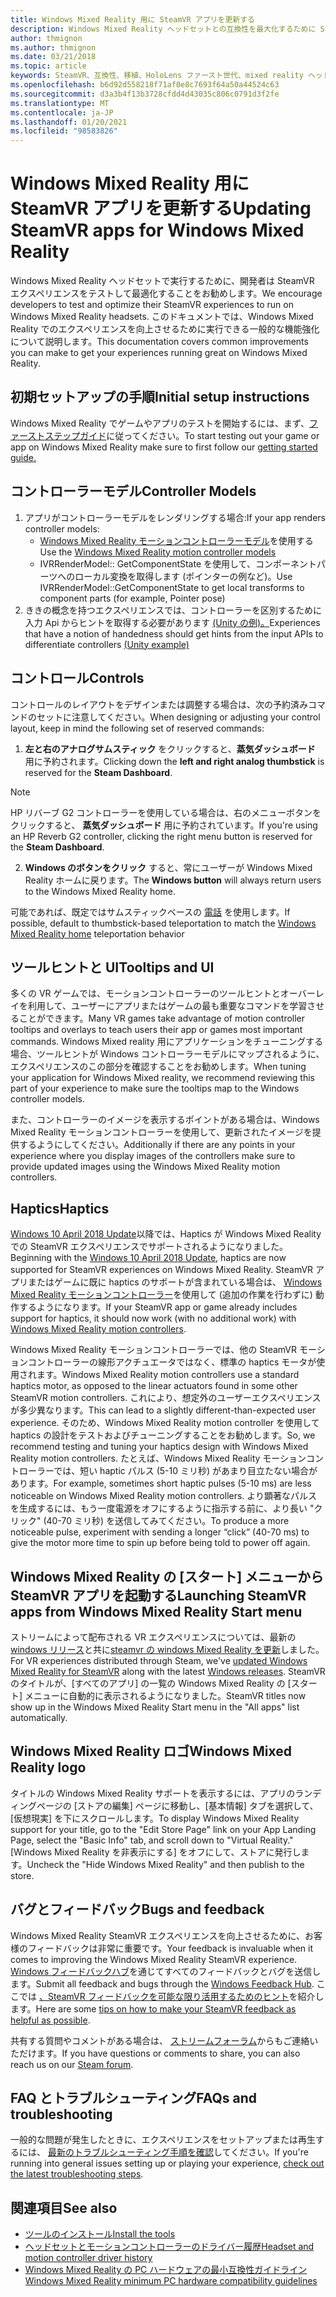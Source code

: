 ```yaml
---
title: Windows Mixed Reality 用に SteamVR アプリを更新する
description: Windows Mixed Reality ヘッドセットとの互換性を最大化するために SteamVR アプリケーションを更新するためのベストプラクティス。
author: thmignon
ms.author: thmignon
ms.date: 03/21/2018
ms.topic: article
keywords: SteamVR、互換性、移植、HoloLens ファースト世代、mixed reality ヘッドセット、windows mixed reality ヘッドセット、移行、Windows 10、蒸気、motion controller、haptics
ms.openlocfilehash: b6d92d558218f71af0e8c7693f64a50a44524c63
ms.sourcegitcommit: d3a3b4f13b3728cfdd4d43035c806c0791d3f2fe
ms.translationtype: MT
ms.contentlocale: ja-JP
ms.lasthandoff: 01/20/2021
ms.locfileid: "98583826"
---
```

# <a name="updating-steamvr-apps-for-windows-mixed-reality"></a><span data-ttu-id="51ad5-104">Windows Mixed Reality 用に SteamVR アプリを更新する</span><span class="sxs-lookup"><span data-stu-id="51ad5-104">Updating SteamVR apps for Windows Mixed Reality</span></span>

<span data-ttu-id="51ad5-105">Windows Mixed Reality ヘッドセットで実行するために、開発者は SteamVR エクスペリエンスをテストして最適化することをお勧めします。</span><span class="sxs-lookup"><span data-stu-id="51ad5-105">We encourage developers to test and optimize their SteamVR experiences to run on Windows Mixed Reality headsets.</span></span> <span data-ttu-id="51ad5-106">このドキュメントでは、Windows Mixed Reality でのエクスペリエンスを向上させるために実行できる一般的な機能強化について説明します。</span><span class="sxs-lookup"><span data-stu-id="51ad5-106">This documentation covers common improvements you can make to get your experiences running great on Windows Mixed Reality.</span></span>

## <a name="initial-setup-instructions"></a><span data-ttu-id="51ad5-107">初期セットアップの手順</span><span class="sxs-lookup"><span data-stu-id="51ad5-107">Initial setup instructions</span></span>

<span data-ttu-id="51ad5-108">Windows Mixed Reality でゲームやアプリのテストを開始するには、まず、[ファーストステップガイド](/windows/mixed-reality/enthusiast-guide/using-steamvr-with-windows-mixed-reality)に従ってください。</span><span class="sxs-lookup"><span data-stu-id="51ad5-108">To start testing out your game or app on Windows Mixed Reality make sure to first follow our [getting started guide.](/windows/mixed-reality/enthusiast-guide/using-steamvr-with-windows-mixed-reality)</span></span>

## <a name="controller-models"></a><span data-ttu-id="51ad5-109">コントローラーモデル</span><span class="sxs-lookup"><span data-stu-id="51ad5-109">Controller Models</span></span>

1. <span data-ttu-id="51ad5-110">アプリがコントローラーモデルをレンダリングする場合:</span><span class="sxs-lookup"><span data-stu-id="51ad5-110">If your app renders controller models:</span></span>
    * <span data-ttu-id="51ad5-111">[Windows Mixed Reality モーションコントローラーモデル](../../design/motion-controllers.md#rendering-the-motion-controller-model)を使用する</span><span class="sxs-lookup"><span data-stu-id="51ad5-111">Use the [Windows Mixed Reality motion controller models](../../design/motion-controllers.md#rendering-the-motion-controller-model)</span></span>
    * <span data-ttu-id="51ad5-112">IVRRenderModel:: GetComponentState を使用して、コンポーネントパーツへのローカル変換を取得します (ポインターの例など)。</span><span class="sxs-lookup"><span data-stu-id="51ad5-112">Use IVRRenderModel::GetComponentState to get local transforms to component parts (for example, Pointer pose)</span></span>
2. <span data-ttu-id="51ad5-113">ききの概念を持つエクスペリエンスでは、コントローラーを区別するために入力 Api からヒントを取得する必要があります [(Unity の例)。](../unity/motion-controllers-in-unity.md#unity-buttonaxis-mapping-table)</span><span class="sxs-lookup"><span data-stu-id="51ad5-113">Experiences that have a notion of handedness should get hints from the input APIs to differentiate controllers [(Unity example)](../unity/motion-controllers-in-unity.md#unity-buttonaxis-mapping-table)</span></span>

## <a name="controls"></a><span data-ttu-id="51ad5-114">コントロール</span><span class="sxs-lookup"><span data-stu-id="51ad5-114">Controls</span></span>

<span data-ttu-id="51ad5-115">コントロールのレイアウトをデザインまたは調整する場合は、次の予約済みコマンドのセットに注意してください。</span><span class="sxs-lookup"><span data-stu-id="51ad5-115">When designing or adjusting your control layout, keep in mind the following set of reserved commands:</span></span>
1. <span data-ttu-id="51ad5-116">**左と右のアナログサムスティック** をクリックすると、**蒸気ダッシュボード** 用に予約されます。</span><span class="sxs-lookup"><span data-stu-id="51ad5-116">Clicking down the **left and right analog thumbstick** is reserved for the **Steam Dashboard**.</span></span>

> [!NOTE]
> <span data-ttu-id="51ad5-117">HP リバーブ G2 コントローラーを使用している場合は、右のメニューボタンをクリックすると、 **蒸気ダッシュボード** 用に予約されています。</span><span class="sxs-lookup"><span data-stu-id="51ad5-117">If you're using an HP Reverb G2 controller, clicking the right menu button is reserved for the **Steam Dashboard**.</span></span>

2. <span data-ttu-id="51ad5-118">**Windows のボタンをクリック** すると、常にユーザーが Windows Mixed Reality ホームに戻ります。</span><span class="sxs-lookup"><span data-stu-id="51ad5-118">The **Windows button** will always return users to the Windows Mixed Reality home.</span></span>

<span data-ttu-id="51ad5-119">可能であれば、既定ではサムスティックベースの [電話](../../discover/navigating-the-windows-mixed-reality-home.md#getting-around-your-home) を使用します。</span><span class="sxs-lookup"><span data-stu-id="51ad5-119">If possible, default to thumbstick-based teleportation to match the [Windows Mixed Reality home](../../discover/navigating-the-windows-mixed-reality-home.md#getting-around-your-home) teleportation behavior</span></span>

## <a name="tooltips-and-ui"></a><span data-ttu-id="51ad5-120">ツールヒントと UI</span><span class="sxs-lookup"><span data-stu-id="51ad5-120">Tooltips and UI</span></span>

<span data-ttu-id="51ad5-121">多くの VR ゲームでは、モーションコントローラーのツールヒントとオーバーレイを利用して、ユーザーにアプリまたはゲームの最も重要なコマンドを学習させることができます。</span><span class="sxs-lookup"><span data-stu-id="51ad5-121">Many VR games take advantage of motion controller tooltips and overlays to teach users their app or games most important commands.</span></span> <span data-ttu-id="51ad5-122">Windows Mixed reality 用にアプリケーションをチューニングする場合、ツールヒントが Windows コントローラーモデルにマップされるように、エクスペリエンスのこの部分を確認することをお勧めします。</span><span class="sxs-lookup"><span data-stu-id="51ad5-122">When tuning your application for Windows Mixed reality, we recommend reviewing this part of your experience to make sure the tooltips map to the Windows controller models.</span></span>

<span data-ttu-id="51ad5-123">また、コントローラーのイメージを表示するポイントがある場合は、Windows Mixed Reality モーションコントローラーを使用して、更新されたイメージを提供するようにしてください。</span><span class="sxs-lookup"><span data-stu-id="51ad5-123">Additionally if there are any points in your experience where you display images of the controllers make sure to provide updated images using the Windows Mixed Reality motion controllers.</span></span>

## <a name="haptics"></a><span data-ttu-id="51ad5-124">Haptics</span><span class="sxs-lookup"><span data-stu-id="51ad5-124">Haptics</span></span>

<span data-ttu-id="51ad5-125">[Windows 10 April 2018 Update](/windows/mixed-reality/enthusiast-guide/release-notes-april-2018)以降では、Haptics が Windows Mixed Reality での SteamVR エクスペリエンスでサポートされるようになりました。</span><span class="sxs-lookup"><span data-stu-id="51ad5-125">Beginning with the [Windows 10 April 2018 Update](/windows/mixed-reality/enthusiast-guide/release-notes-april-2018), haptics are now supported for SteamVR experiences on Windows Mixed Reality.</span></span> <span data-ttu-id="51ad5-126">SteamVR アプリまたはゲームに既に haptics のサポートが含まれている場合は、 [Windows Mixed Reality モーションコントローラー](../../design/motion-controllers.md)を使用して (追加の作業を行わずに) 動作するようになります。</span><span class="sxs-lookup"><span data-stu-id="51ad5-126">If your SteamVR app or game already includes support for haptics, it should now work (with no additional work) with [Windows Mixed Reality motion controllers](../../design/motion-controllers.md).</span></span>

<span data-ttu-id="51ad5-127">Windows Mixed Reality モーションコントローラーでは、他の SteamVR モーションコントローラーの線形アクチュエータではなく、標準の haptics モータが使用されます。</span><span class="sxs-lookup"><span data-stu-id="51ad5-127">Windows Mixed Reality motion controllers use a standard haptics motor, as opposed to the linear actuators found in some other SteamVR motion controllers.</span></span> <span data-ttu-id="51ad5-128">これにより、想定外のユーザーエクスペリエンスが多少異なります。</span><span class="sxs-lookup"><span data-stu-id="51ad5-128">This can lead to a slightly different-than-expected user experience.</span></span> <span data-ttu-id="51ad5-129">そのため、Windows Mixed Reality motion controller を使用して haptics の設計をテストおよびチューニングすることをお勧めします。</span><span class="sxs-lookup"><span data-stu-id="51ad5-129">So, we recommend testing and tuning your haptics design with Windows Mixed Reality motion controllers.</span></span> <span data-ttu-id="51ad5-130">たとえば、Windows Mixed Reality モーションコントローラーでは、短い haptic パルス (5-10 ミリ秒) があまり目立たない場合があります。</span><span class="sxs-lookup"><span data-stu-id="51ad5-130">For example, sometimes short haptic pulses (5-10 ms) are less noticeable on Windows Mixed Reality motion controllers.</span></span> <span data-ttu-id="51ad5-131">より顕著なパルスを生成するには、もう一度電源をオフにするように指示する前に、より長い "クリック" (40-70 ミリ秒) を送信してみてください。</span><span class="sxs-lookup"><span data-stu-id="51ad5-131">To produce a more noticeable pulse, experiment with sending a longer “click” (40-70 ms) to give the motor more time to spin up before being told to power off again.</span></span>

## <a name="launching-steamvr-apps-from-windows-mixed-reality-start-menu"></a><span data-ttu-id="51ad5-132">Windows Mixed Reality の [スタート] メニューから SteamVR アプリを起動する</span><span class="sxs-lookup"><span data-stu-id="51ad5-132">Launching SteamVR apps from Windows Mixed Reality Start menu</span></span>

<span data-ttu-id="51ad5-133">ストリームによって配布される VR エクスペリエンスについては、最新の[windows リリース](https://insider.windows.com)と共に[steamvr の windows Mixed Reality を更新](https://steamcommunity.com/games/719950/announcements/detail/1687045485866139800)しました。</span><span class="sxs-lookup"><span data-stu-id="51ad5-133">For VR experiences distributed through Steam, we've [updated Windows Mixed Reality for SteamVR](https://steamcommunity.com/games/719950/announcements/detail/1687045485866139800) along with the latest [Windows releases](https://insider.windows.com).</span></span> <span data-ttu-id="51ad5-134">SteamVR のタイトルが、[すべてのアプリ] の一覧の Windows Mixed Reality の [スタート] メニューに自動的に表示されるようになりました。</span><span class="sxs-lookup"><span data-stu-id="51ad5-134">SteamVR titles now show up in the Windows Mixed Reality Start menu in the "All apps" list automatically.</span></span>

## <a name="windows-mixed-reality-logo"></a><span data-ttu-id="51ad5-135">Windows Mixed Reality ロゴ</span><span class="sxs-lookup"><span data-stu-id="51ad5-135">Windows Mixed Reality logo</span></span>

<span data-ttu-id="51ad5-136">タイトルの Windows Mixed Reality サポートを表示するには、アプリのランディングページの [ストアの編集] ページに移動し、[基本情報] タブを選択して、[仮想現実] を下にスクロールします。</span><span class="sxs-lookup"><span data-stu-id="51ad5-136">To display Windows Mixed Reality support for your title, go to the "Edit Store Page" link on your App Landing Page, select the "Basic Info" tab, and scroll down to "Virtual Reality."</span></span> <span data-ttu-id="51ad5-137">[Windows Mixed Reality を非表示にする] をオフにして、ストアに発行します。</span><span class="sxs-lookup"><span data-stu-id="51ad5-137">Uncheck the "Hide Windows Mixed Reality" and then publish to the store.</span></span>

## <a name="bugs-and-feedback"></a><span data-ttu-id="51ad5-138">バグとフィードバック</span><span class="sxs-lookup"><span data-stu-id="51ad5-138">Bugs and feedback</span></span>

<span data-ttu-id="51ad5-139">Windows Mixed Reality SteamVR エクスペリエンスを向上させるために、お客様のフィードバックは非常に重要です。</span><span class="sxs-lookup"><span data-stu-id="51ad5-139">Your feedback is invaluable when it comes to improving the Windows Mixed Reality SteamVR experience.</span></span> <span data-ttu-id="51ad5-140">[Windows フィードバックハブ](/windows/mixed-reality/enthusiast-guide/filing-feedback)を通じてすべてのフィードバックとバグを送信します。</span><span class="sxs-lookup"><span data-stu-id="51ad5-140">Submit all feedback and bugs through the [Windows Feedback Hub](/windows/mixed-reality/enthusiast-guide/filing-feedback).</span></span> <span data-ttu-id="51ad5-141">ここでは [、SteamVR フィードバックを可能な限り活用するためのヒント](/windows/mixed-reality/enthusiast-guide/using-steamvr-with-windows-mixed-reality#sharing-feedback-on-steamvr)を紹介します。</span><span class="sxs-lookup"><span data-stu-id="51ad5-141">Here are some [tips on how to make your SteamVR feedback as helpful as possible](/windows/mixed-reality/enthusiast-guide/using-steamvr-with-windows-mixed-reality#sharing-feedback-on-steamvr).</span></span>

<span data-ttu-id="51ad5-142">共有する質問やコメントがある場合は、 [ストリームフォーラム](https://steamcommunity.com/app/719950/discussions/)からもご連絡いただけます。</span><span class="sxs-lookup"><span data-stu-id="51ad5-142">If you have questions or comments to share, you can also reach us on our [Steam forum](https://steamcommunity.com/app/719950/discussions/).</span></span>

## <a name="faqs-and-troubleshooting"></a><span data-ttu-id="51ad5-143">FAQ とトラブルシューティング</span><span class="sxs-lookup"><span data-stu-id="51ad5-143">FAQs and troubleshooting</span></span>

<span data-ttu-id="51ad5-144">一般的な問題が発生したときに、エクスペリエンスをセットアップまたは再生するには、 [最新のトラブルシューティング手順を確認](/windows/mixed-reality/enthusiast-guide/troubleshooting-windows-mixed-reality#steamvr)してください。</span><span class="sxs-lookup"><span data-stu-id="51ad5-144">If you're running into general issues setting up or playing your experience, [check out the latest troubleshooting steps](/windows/mixed-reality/enthusiast-guide/troubleshooting-windows-mixed-reality#steamvr).</span></span>

## <a name="see-also"></a><span data-ttu-id="51ad5-145">関連項目</span><span class="sxs-lookup"><span data-stu-id="51ad5-145">See also</span></span>

* [<span data-ttu-id="51ad5-146">ツールのインストール</span><span class="sxs-lookup"><span data-stu-id="51ad5-146">Install the tools</span></span>](../install-the-tools.md)
* [<span data-ttu-id="51ad5-147">ヘッドセットとモーションコントローラーのドライバー履歴</span><span class="sxs-lookup"><span data-stu-id="51ad5-147">Headset and motion controller driver history</span></span>](/windows/mixed-reality/enthusiast-guide/mixed-reality-software)
* [<span data-ttu-id="51ad5-148">Windows Mixed Reality の PC ハードウェアの最小互換性ガイドライン</span><span class="sxs-lookup"><span data-stu-id="51ad5-148">Windows Mixed Reality minimum PC hardware compatibility guidelines</span></span>](/windows/mixed-reality/enthusiast-guide/windows-mixed-reality-minimum-pc-hardware-compatibility-guidelines)
